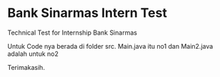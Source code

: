 # Bank Sinarmas Intern Test
Technical Test for Internship Bank Sinarmas 


Untuk Code nya berada di folder src. 
Main.java itu no1 dan Main2.java adalah untuk no2

Terimakasih.
